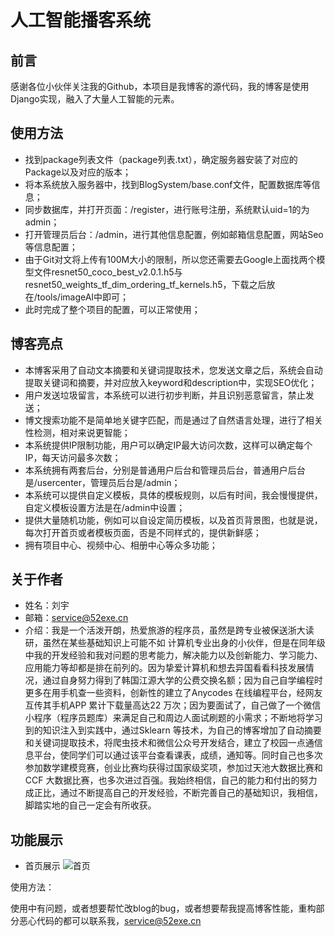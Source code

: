 # 人工智能播客系统

## 前言
感谢各位小伙伴关注我的Github，本项目是我博客的源代码，我的博客是使用Django实现，融入了大量人工智能的元素。

## 使用方法
* 找到package列表文件（package列表.txt），确定服务器安装了对应的Package以及对应的版本；
* 将本系统放入服务器中，找到BlogSystem/base.conf文件，配置数据库等信息；
* 同步数据库，并打开页面：/register，进行账号注册，系统默认uid=1的为admin；
* 打开管理员后台：/admin，进行其他信息配置，例如邮箱信息配置，网站Seo等信息配置；
* 由于Git对文将上传有100M大小的限制，所以您还需要去Google上面找两个模型文件resnet50_coco_best_v2.0.1.h5与resnet50_weights_tf_dim_ordering_tf_kernels.h5，下载之后放在/tools/imageAI中即可；
* 此时完成了整个项目的配置，可以正常使用；

## 博客亮点
* 本博客采用了自动文本摘要和关键词提取技术，您发送文章之后，系统会自动提取关键词和摘要，并对应放入keyword和description中，实现SEO优化；
* 用户发送垃圾留言，本系统可以进行初步判断，并且识别恶意留言，禁止发送；
* 博文搜索功能不是简单地关键字匹配，而是通过了自然语言处理，进行了相关性检测，相对来说更智能；
* 本系统提供IP限制功能，用户可以确定IP最大访问次数，这样可以确定每个IP，每天访问最多次数；
* 本系统拥有两套后台，分别是普通用户后台和管理员后台，普通用户后台是/usercenter，管理员后台是/admin；
* 本系统可以提供自定义模板，具体的模板规则，以后有时间，我会慢慢提供，自定义模板设置方法是在/admin中设置；
* 提供大量随机功能，例如可以自设定简历模板，以及首页背景图，也就是说，每次打开首页或者模板页面，否是不同样式的，提供新鲜感；
* 拥有项目中心、视频中心、相册中心等众多功能；

## 关于作者
* 姓名：刘宇
* 邮箱：service@52exe.cn
* 介绍：我是一个活泼开朗，热爱旅游的程序员，虽然是跨专业被保送浙大读研，虽然在某些基础知识上可能不如 计算机专业出身的小伙伴，但是在同年级中我的开发经验和我对问题的思考能力，解决能力以及创新能力、学习能力、应用能力等却都是排在前列的。因为挚爱计算机和想去异国看看科技发展情况，通过自身努力得到了韩国江源大学的公费交换名额；因为自己自学编程时更多在用手机查一些资料，创新性的建立了Anycodes 在线编程平台，经网友互传其手机APP 累计下载量高达22 万次；因为要面试了，自己做了一个微信小程序（程序员题库）来满足自己和周边人面试刷题的小需求；不断地将学习到的知识注入到实践中，通过Sklearn 等技术，为自己的博客增加了自动摘要和关键词提取技术，将爬虫技术和微信公众号开发结合，建立了校园一点通信息平台，使同学们可以通过该平台查看课表，成绩，通知等。同时自己也多次参加数学建模竞赛，创业比赛均获得过国家级奖项，参加过天池大数据比赛和CCF 大数据比赛，也多次进过百强。我始终相信，自己的能力和付出的努力成正比，通过不断提高自己的开发经验，不断完善自己的基础知识，我相信，脚踏实地的自己一定会有所收获。


## 功能展示

* 首页展示
![首页](https://github.com/anycodes/BlogSystem/blob/master/descPic/1.png?raw=true)









使用方法：



使用中有问题，或者想要帮忙改blog的bug，或者想要帮我提高博客性能，重构部分恶心代码的都可以联系我，service@52exe.cn
